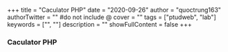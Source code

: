 +++
title = "Caculator PHP"
date = "2020-09-26"
author = "quoctrung163"
authorTwitter = "" #do not include @
cover = ""
tags = ["ptudweb", "lab"]
keywords = ["", ""]
description = ""
showFullContent = false
+++

### Caculator PHP
<!-- {{< iframe src="https://repl.it/@codermiyu/FaintOrderlyBoolean?lite=true" >}} -->

